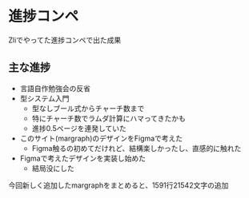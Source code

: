# 進捗コンペ

Zliでやってた進捗コンペで出た成果

## 主な進捗

- 言語自作勉強会の反省
- 型システム入門
  - 型なしブール式からチャーチ数まで
  - 特にチャーチ数でラムダ計算にハマってきたかも
  - 進捗0.5ページを連発していた
- このサイト(margraph)のデザインをFigmaで考えた
  - Figma触るの初めてだけれど、結構楽しかったし、直感的に触れた
- Figmaで考えたデザインを実装し始めた
  - 結局没にした

今回新しく追加したmargraphをまとめると、1591行21542文字の追加
